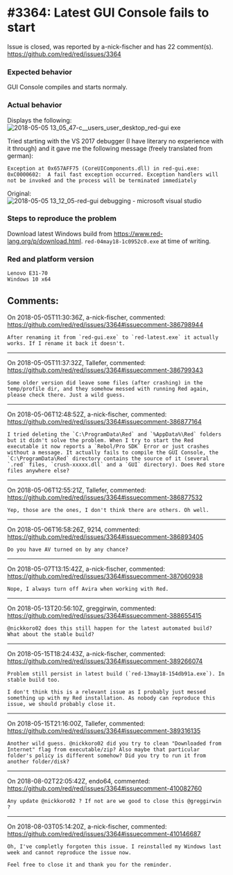 
#3364: Latest GUI Console fails to start
================================================================================
Issue is closed, was reported by a-nick-fischer and has 22 comment(s).
<https://github.com/red/red/issues/3364>

### Expected behavior
GUI Console compiles and starts normaly.
### Actual behavior
Displays the following:
![2018-05-05 13_05_47-c__users_user_desktop_red-gui exe](https://user-images.githubusercontent.com/19800702/39662649-7cc10ba8-5065-11e8-8a64-5815ae779132.png)

Tried starting with the VS 2017 debugger (I have literary no experience with it through) and it gave me the following message (freely translated from german):
```
Exception at 0x657AFF75 (CoreUIComponents.dll) in red-gui.exe: 0xC0000602:  A fail fast exception occurred. Exception handlers will not be invoked and the process will be terminated immediately 
```
Original:
![2018-05-05 13_12_05-red-gui debugging - microsoft visual studio](https://user-images.githubusercontent.com/19800702/39662683-f4b54f2a-5065-11e8-9cfb-f78929c723b4.png)

### Steps to reproduce the problem
Download latest Windows build from https://www.red-lang.org/p/download.html. `red-04may18-1c0952c0.exe` at time of writing.

### Red and platform version
```
Lenovo E31-70
Windows 10 x64
```


Comments:
--------------------------------------------------------------------------------

On 2018-05-05T11:30:36Z, a-nick-fischer, commented:
<https://github.com/red/red/issues/3364#issuecomment-386798944>

    After renaming it from `red-gui.exe` to `red-latest.exe` it actually works. If I rename it back it doesn't.

--------------------------------------------------------------------------------

On 2018-05-05T11:37:32Z, Tallefer, commented:
<https://github.com/red/red/issues/3364#issuecomment-386799343>

    Some older version did leave some files (after crashing) in the temp/profile dir, and they somehow messed with running Red again, please check there. Just a wild guess.

--------------------------------------------------------------------------------

On 2018-05-06T12:48:52Z, a-nick-fischer, commented:
<https://github.com/red/red/issues/3364#issuecomment-386877164>

    I tried deleting the `C:\ProgramData\Red` and `%AppData%\Red` folders but it didn't solve the problem. When I try to start the Red executable it now reports a `Rebol/Pro SDK` Error or just crashes without a message. It actually fails to compile the GUI Console, the `C:\ProgramData\Red` directory contains the source of it (several `.red` files, `crush-xxxxx.dll` and a `GUI` directory). Does Red store files anywhere else?

--------------------------------------------------------------------------------

On 2018-05-06T12:55:21Z, Tallefer, commented:
<https://github.com/red/red/issues/3364#issuecomment-386877532>

    Yep, those are the ones, I don't think there are others. Oh well.

--------------------------------------------------------------------------------

On 2018-05-06T16:58:26Z, 9214, commented:
<https://github.com/red/red/issues/3364#issuecomment-386893405>

    Do you have AV turned on by any chance?

--------------------------------------------------------------------------------

On 2018-05-07T13:15:42Z, a-nick-fischer, commented:
<https://github.com/red/red/issues/3364#issuecomment-387060938>

    Nope, I always turn off Avira when working with Red.

--------------------------------------------------------------------------------

On 2018-05-13T20:56:10Z, greggirwin, commented:
<https://github.com/red/red/issues/3364#issuecomment-388655415>

    @nickkoro02 does this still happen for the latest automated build? What about the stable build?

--------------------------------------------------------------------------------

On 2018-05-15T18:24:43Z, a-nick-fischer, commented:
<https://github.com/red/red/issues/3364#issuecomment-389266074>

    Problem still persist in latest build (`red-13may18-154db91a.exe`). In stable build too.
    
    I don't think this is a relevant issue as I probably just messed something up with my Red installation. As nobody can reproduce this issue, we should probably close it.

--------------------------------------------------------------------------------

On 2018-05-15T21:16:00Z, Tallefer, commented:
<https://github.com/red/red/issues/3364#issuecomment-389316135>

    Another wild guess. @nickkoro02 did you try to clean "Downloaded from Internet" flag from executable/zip? Also maybe that particular folder's policy is different somehow? Did you try to run it from another folder/disk?

--------------------------------------------------------------------------------

On 2018-08-02T22:05:42Z, endo64, commented:
<https://github.com/red/red/issues/3364#issuecomment-410082760>

    Any update @nickkoro02 ? If not are we good to close this @greggirwin ?

--------------------------------------------------------------------------------

On 2018-08-03T05:14:20Z, a-nick-fischer, commented:
<https://github.com/red/red/issues/3364#issuecomment-410146687>

    Oh, I've completly forgoten this issue. I reinstalled my Windows last week and cannot reproduce the issue now. 
    
    Feel free to close it and thank you for the reminder.

